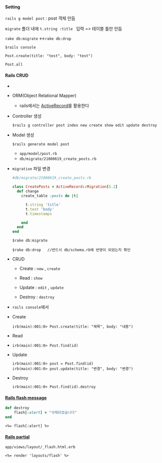 

#### Setting

`rails g model post` : post 객체 만듬

`migrate` 폴더 내에 `t.string :title ` 입력 => 테이블 틀만 만듬

`rake db:migrate` <->`rake db:drop`



`$rails console`

`Post.create(title: "test", body: "test")`

`Post.all`



#### Rails CRUD

-

- ORM(Object Relational Mapper)

  - rails에서는 [ActiveRecord](https://guides.rorlab.org/active_record_basics.html)를 활용한다

- Controller 생성

  ~~~
  $rails g controller post index new create show edit update destroy
  ~~~

- Model 생성

  ~~~
  $rails generate model post
  ~~~

  - `app/model/post.rb`
  - `db/migrate/21080619_create_posts.rb`

- `migration` 파일 변경

  ~~~ruby
  #db/migrate/21080619_create_posts.rb

  class CreatePosts < ActiveRecord::Migration[5.2]
    def change
      create_table :posts do |t|

        t.string 'title'
        t.text 'body'
        t.timestamps

      end
    end
  end
  ~~~

  ~~~
  $rake db:migrate   
  ~~~

  ~~~
  $rake db:drop   //반드시 db/schema.rb에 반영이 되었는지 확인
  ~~~

- CRUD

  - Create : `new` , `create`

  - Read : `show`

  - Update : `edit`  , `update`

  - Destroy : `destroy`



- `rails console`에서

- Create

  ~~~
  irb(main):001:0> Post.create(title: "제목", body: "내용")
  ~~~

- Read

- ~~~
  irb(main):001:0> Post.find(id)
  ~~~

- Update

  ~~~
  irb(main):001:0> post = Post.find(id)
  irb(main):001:0> post.update(title: "변경", body: "변경")
  ~~~

- Destroy

  ~~~
  irb(main):001:0> Post.find(id).destroy
  ~~~



#### [Rails flash message](https://guides.rorlab.org/action_controller_overview.html#flash)

~~~ruby
def destroy
    flash[:alert] = "삭제되었습니다"
end
~~~

~~~erb
<%= flash[:alert] %>
~~~



#### [Rails partial](https://guides.rorlab.org/layouts_and_rendering.html#%ED%8C%8C%EC%85%9C-partial-%EC%82%AC%EC%9A%A9%ED%95%98%EA%B8%B0)

`app/views/layout/_flash.html.erb`

~~~erb
<%= render 'layouts/flash' %>
~~~
